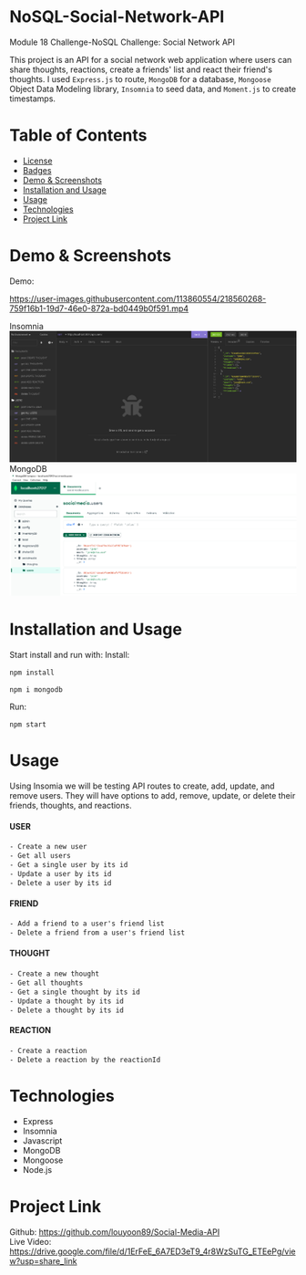 # NoSQL-Social-Network-API
Module 18 Challenge-NoSQL Challenge: Social Network API

This project is an API for a social network web application where users can share thoughts, reactions, create a friends' list and react their friend's thoughts. I used `Express.js` to route, `MongoDB` for a database, `Mongoose` Object Data Modeling library, `Insomnia` to seed data, and `Moment.js` to create timestamps.


# Table of Contents

- [License](#license)
- [Badges](#badges)
- [Demo & Screenshots](#screenshots)
- [Installation and Usage](#installation-and-usage)
- [Usage](#Usage)
- [Technologies](#technologies)
- [Project Link](#project-link)

# Demo & Screenshots
Demo:


https://user-images.githubusercontent.com/113860554/218560268-759f16b1-19d7-46e0-872a-bd0449b0f591.mp4


Insomnia
![Screenshot](./assets/insomnia.png)
MongoDB
![Screenshot](./assets/mongo.png)


# Installation and Usage

Start install and run with:
Install:
```
npm install
```
```
npm i mongodb
```
Run:
```
npm start
```

# Usage
Using Insomia we will be testing API routes to create, add, update, and remove users. They will have options to add, remove, update, or delete their friends, thoughts, and reactions.
#### USER
    - Create a new user
    - Get all users
    - Get a single user by its id
    - Update a user by its id
    - Delete a user by its id

#### FRIEND
    - Add a friend to a user's friend list
    - Delete a friend from a user's friend list

#### THOUGHT
    - Create a new thought
    - Get all thoughts
    - Get a single thought by its id
    - Update a thought by its id
    - Delete a thought by its id

#### REACTION
    - Create a reaction
    - Delete a reaction by the reactionId

# Technologies
- Express
- Insomnia
- Javascript
- MongoDB
- Mongoose
- Node.js

# Project Link
Github: https://github.com/louyoon89/Social-Media-API <br>
Live Video: https://drive.google.com/file/d/1ErFeE_6A7ED3eT9_4r8WzSuTG_ETEePg/view?usp=share_link
